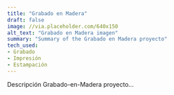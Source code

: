 ```yaml
---
title: "Grabado en Madera"
draft: false
image: //via.placeholder.com/640x150
alt_text: "Grabado en Madera imagen"
summary: "Summary of the Grabado en Madera proyecto"
tech_used:
- Grabado
- Impresión
- Estampación
---
```


Descripción Grabado-en-Madera proyecto...
